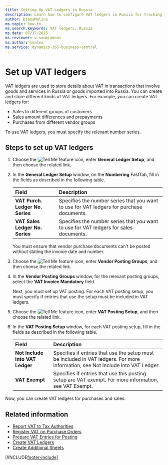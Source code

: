 ```yaml
---
title: Setting Up VAT Ledgers in Russia
description: Learn how to configure VAT ledgers in Russia for tracking VAT transactions on goods, services, and imports.
author: DianaMalina
ms.topic: how-to
ms.search.keywords: VAT ledgers, Russia
ms.date: 07/17/2025
ms.reviewer: v-soumramani
ms.author: soalex
ms.service: dynamics-365-business-central
---
```


# Set up VAT ledgers

VAT ledgers are used to store details about VAT in transactions that involve goods and services in Russia or goods imported into Russia. You can create and store different kinds of VAT ledgers. For example, you can create VAT ledgers for:  

- Sales to different groups of customers
- Sales amount differences and prepayments
- Purchases from different vendor groups

To use VAT ledgers, you must specify the relevant number series.

## Steps to set up VAT ledgers

1. Choose the ![Tell Me feature](../../media/ui-search/search_small.png "Tell me what you want to do") icon, enter **General Ledger Setup**, and then choose the related link.

1. In the **General Ledger Setup** window, on the **Numbering** FastTab, fill in the fields as described in the following table.

   | Field | Description |
   |:-|:-|
   | **VAT Purch. Ledger No. Series** | Specifies the number series that you want to use for VAT ledgers for purchase documents. |
   | **VAT Sales Ledger No. Series** | Specifies the number series that you want to use for VAT ledgers for sales documents. |

   You must ensure that vendor purchase documents can't be posted without stating the invoice date and number.

1. Choose the ![Tell Me feature](../../media/ui-search/search_small.png "Tell me what you want to do") icon, enter **Vendor Posting Groups**, and then choose the related link.

1. In the **Vendor Posting Groups** window, for the relevant posting groups, select the **VAT Invoice Mandatory** field.

   Next, you must set up VAT posting. For each VAT posting setup, you must specify if entries that use the setup must be included in VAT ledgers.

1. Choose the ![Tell Me feature](../../media/ui-search/search_small.png "Tell me what you want to do") icon, enter **VAT Posting Setup**, and then choose the related link.

1. In the **VAT Posting Setup** window, for each VAT posting setup, fill in the fields as described in the following table.

   | Field | Description |
   |:-|:-|
   | **Not Include into VAT Ledger** | Specifies if entries that use the setup must be included in VAT ledgers. For more information, see Not Include into VAT Ledger. |
   | **VAT Exempt** | Specifies if entries that use this posting setup are VAT exempt. For more information, see VAT Exempt. |

Now, you can create VAT ledgers for purchases and sales.

## Related information

- [Report VAT to Tax Authorities](../../finance-how-report-vat.md)  
- [Register VAT on Purchase Orders](How-to-Register-VAT-on-Purchase-Orders.md)  
- [Prepare VAT Entries for Posting](How-to-Prepare-VAT-Entries-for-Posting.md)  
- [Create VAT Ledgers](How-to-Create-VAT-Ledgers.md)  
- [Create Additional Sheets](How-to-Create-Additional-Sheets.md)  

[!INCLUDE[footer-include](../../includes/footer-banner.md)]
